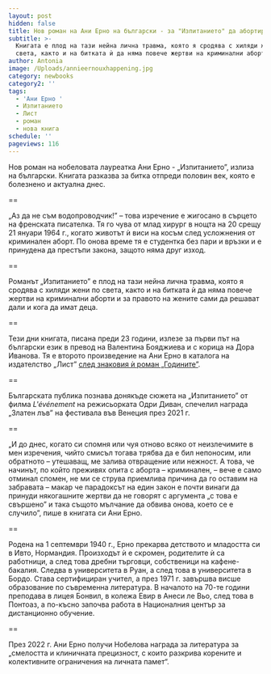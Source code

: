 ```yaml
---
layout: post
hidden: false
title: Нов роман на Ани Ерно на български - за "Изпитанието" да абортираш
subtitle: >-
  Книгата е плод на тази нейна лична травма, която я сродява с хиляди жени по
  света, както и на битката ѝ да няма повече жертви на криминални аборти
author: Antonia
image: /Uploads/annieernouxhappening.jpg
category: newbooks
category2: ''
tags:
  - 'Ани Ерно '
  - Изпитанието
  - Лист
  - роман
  - нова книга
schedule: ''
pageviews: 116
---
```

Нов роман на нобеловата лауреатка Ани Ерно - „Изпитанието”, излиза на български. Книгата разказва за битка отпреди половин век, която е болезнено и актуална днес.

\==

„Аз да не съм водопроводчик!” – това изречение е жигосано в сърцето на френската писателка. Тя го чува от млад хирург в нощта на 20 срещу 21 януари 1964 г., когато животът ѝ виси на косъм след усложнения от криминален аборт. По онова време тя е студентка без пари и връзки и е принудена да престъпи закона, защото няма друг изход. 

\==

Романът „Изпитанието” е плод на тази нейна лична травма, която я сродява с хиляди жени по света, както и на битката ѝ да няма повече жертви на криминални аборти и за правото на жените сами да решават дали и кога да имат деца. 

\==

Тези дни книгата, писана преди 23 години, излезе за първи път на български език в превод на Валентина Бояджиева и с корица на Дора Иванова. Тя е второто произведение на Ани Ерно в каталога на издателство „Лист” [след знаковия ѝ роман „Годините”](https://literaturnirazgovori.com/newbooks/2022/11/25/10-43-%D1%87%D0%B5%D1%82%D0%B5%D0%BC-%D0%BD%D0%B0-%D0%B1%D1%8A%D0%BB%D0%B3%D0%B0%D1%80%D1%81%D0%BA%D0%B8-%D0%B3%D0%BE%D0%B4%D0%B8%D0%BD%D0%B8%D1%82%D0%B5-%D1%80%D0%BE%D0%BC%D0%B0%D0%BD%D1%8A%D1%82-%D0%B8%D0%B7%D1%81%D1%82%D1%80%D0%B5%D0%BB%D1%8F%D0%BB-%D0%B0%D0%BD%D0%B8-%D0%B5%D1%80%D0%BD%D0%BE-%D0%B4%D0%BE-%D0%BD%D0%BE%D0%B1%D0%B5%D0%BB%D0%BE%D0%B2%D0%B0-%D0%BD%D0%B0%D0%B3%D1%80%D0%B0%D0%B4%D0%B0.html).

\==

Българската публика познава донякъде сюжета на „Изпитанието” от филма *L'événement* на режисьорката Одри Диван, спечелил награда „Златен лъв” на фестивала във Венеция през 2021 г.

\==

„И до днес, когато си спомня или чуя отново всяко от неизлечимите в мен изречения, чийто смисъл тогава трябва да е бил непоносим, или обратното – утешаващ, ме залива отвращение или нежност. А това, че начинът, по който преживях опита с аборта – криминален, – вече е само отминал спомен, не ми се струва приемлива причина да го оставим на забравата – макар че парадоксът на един закон е почти винаги да принуди някогашните жертви да не говорят с аргумента „с това е свършено” и така същото мълчание да обвива онова, което се е случило”, пише в книгата си Ани Ерно.

\==

Родена на 1 септември 1940 г., Ерно прекарва детството и младостта си в Ивто, Нормандия. Произходът ѝ е скромен, родителите ѝ са работници, а след това дребни търговци, собственици на кафене-бакалия. Следва в университета в Руан, а след това в университета в Бордо. Става сертифициран учител, а през 1971 г. завършва висше образование по съвременна литература. В началото на 70-те години преподава в лицея Бонвил, в колежа Евир в Анеси ле Вьо, след това в Понтоаз, а по-късно започва работа в Националния център за дистанционно обучение.

\==

През 2022 г. Ани Ерно получи Нобелова награда за литература за „смелостта и клиничната прецизност, с които разкрива корените и колективните ограничения на личната памет“.